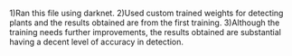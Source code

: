 1)Ran this file using darknet.
2)Used custom trained weights for detecting plants and the results obtained are from the first training.
3)Although the training needs further improvements, the results obtained are substantial having a decent level of accuracy in detection.  
